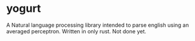 # yogurt

A Natural language processing library intended to parse english using an averaged perceptron. Written in only rust. Not done yet.
